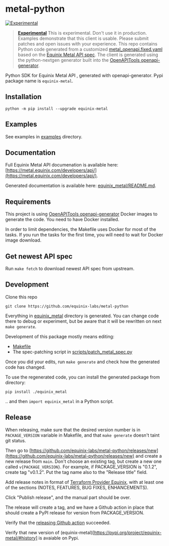 # metal-python


[![Experimental](https://img.shields.io/badge/Stability-Experimental-red.svg)](https://github.com/equinix-labs/equinix-labs/blob/main/uniform-standards.md)

> **[Experimental](https://github.com/equinix-labs/equinix-labs/blob/main/experimental-statement.md)**
> This is experimental. Don't use it in production. Examples demonstrate that this client is usable. Please submit patches and open issues with your experience. This repo contains Python code generated from a customized [metal_openapi.fixed.yaml](metal_openapi.fixed.yaml) based on the [Equinix Metal API spec](https://api.equinix.com/metal/v1/api-docs). The client is generated using the python-nextgen generator built into the [OpenAPITools openapi-generator](https://github.com/OpenAPITools/openapi-generator).

Python SDK for Equinix Metal API , generated with openapi-generator. Pypi package name is `equinix-metal`.

## Installation

```
python -m pip install --upgrade equinix-metal
```

## Examples

See examples in [examples](examples) directory.

## Documentation


Full Equinix Metal API documenation is available here: [https://metal.equinix.com/developers/api/](https://metal.equinix.com/developers/api/).

Generated documentation is available here: [equinix_metal/README.md](equinix_metal/README.md).


## Requirements

This project is using [OpenAPITools openapi-generator](https://github.com/OpenAPITools/openapi-generator) Docker images to generate the code. You need to have Docker installed. 

In order to limit dependencies, the Makefile uses Docker for most of the tasks. If you run the tasks for the first time, you will need to wait for Docker image download.

## Get newest API spec

Run `make fetch` to download newest API spec from upstream.


## Development

Clone this repo

```
git clone https://github.com/equinix-labs/metal-python
```

Everything in [equinix_metal](equinix_metal) directory is generated. You can change code there to debug or experiment, but be aware that it will be rewritten on next `make generate`.

Development of this package mostly means editing:
- [Makefile](Makefile)
- The spec-patching script in [scripts/patch_metal_spec.py](scripts/patch_metal_spec.py)


Once you did your edits, run `make generate` and check how the generated code has changed.

To use the regenerated code, you can install the generated package from directory:

```
pip install ./equinix_metal
```

.. and then `import equinix_metal` in a Python script.

## Release

When releasing, make sure that the desired version number is in `PACKAGE_VERSION` variable in Makefile, and that `make generate` doesn't taint git status.

Then go to [https://github.com/equinix-labs/metal-python/releases/new](https://github.com/equinix-labs/metal-python/releases/new) and create a new release from `main`. Don't choose an existing tag, but create a new one called `v{PACKAGE_VERSION}`. For example, if PACKAGE_VERSION is "0.1.2", create tag "v0.1.2". Put the tag name also to the "Release title" field.

Add release notes in format of [Terraform Provider Equinix](https://github.com/equinix/terraform-provider-equinix/releases), with at least one of the sections (NOTES, FEATURES, BUG FIXES, ENHANCEMENTS).

Click "Publish release", and the manual part should be over.

The release will create a tag, and we have a Github action in place that should create a PyPI release for version from PACKAGE_VERSION.

Verify that the [releasing Github action](https://github.com/equinix-labs/metal-python/actions) succeeded.

Verify that new version of (equinix-metal)[https://pypi.org/project/equinix-metal/#history] is avaiable on Pypi.
